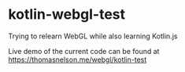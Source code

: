 # kotlin-webgl-test
Trying to relearn WebGL while also learning Kotlin.js

Live demo of the current code can be found at https://thomasnelson.me/webgl/kotlin-test
